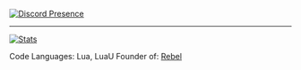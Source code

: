[![Discord Presence](https://lanyard.cnrad.dev/api/765706304656113664)](https://discord.com/users/765706304656113664)
_____________________________
[![Stats](https://github-readme-stats.vercel.app/api?username=OptioniaI&show_icons=true&count_private=true&theme=dark)]()


Code Languages: Lua, LuaU 
Founder of: [Rebel](https://github.com/OptioniaI/Rebel/tree/main)
